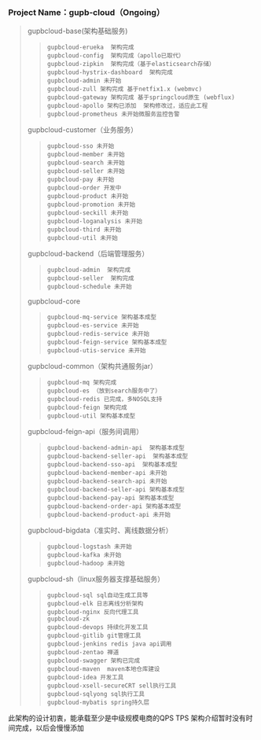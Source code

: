 ### Project Name：gupb-cloud（Ongoing）
> gupbcloud-base(架构基础服务)
> >  	gupbcloud-erueka  架构完成
> >  	gupbcloud-config  架构完成（apollo已取代）
> >  	gupbcloud-zipkin  架构完成（基于elasticsearch存储）
> >  	gupbcloud-hystrix-dashboard  架构完成
> >  	gupbcloud-admin 未开始
> >  	gupbcloud-zull 架构完成 基于netfix1.x (webmvc)
> >  	gupbcloud-gateway 架构完成 基于springcloud原生 (webflux)
> >  	gupbcloud-apollo 架构已添加  架构修改过，适应此工程
> >  	gupbcloud-prometheus 未开始微服务监控告警
> gupbcloud-customer（业务服务）
> > 	gupbcloud-sso 未开始
> > 	gupbcloud-member 未开始
> > 	gupbcloud-search 未开始
> > 	gupbcloud-seller 未开始
> > 	gupbcloud-pay 未开始
> > 	gupbcloud-order 开发中
> > 	gupbcloud-product 未开始
> > 	gupbcloud-promotion 未开始
> > 	gupbcloud-seckill 未开始
> > 	gupbcloud-loganalysis 未开始
> > 	gupbcloud-third 未开始
> > 	gupbcloud-util 未开始
> gupbcloud-backend（后端管理服务）
> > 	gupbcloud-admin  架构完成
> > 	gupbcloud-seller  架构完成
> > 	gupbcloud-schedule 未开始
> gupbcloud-core
> > 	gupbcloud-mq-service 架构基本成型
> > 	gupbcloud-es-service 未开始
> > 	gupbcloud-redis-service 未开始
> > 	gupbcloud-feign-service 架构基本成型
> > 	gupbcloud-utis-service 未开始
> gupbcloud-common（架构共通服务jar）
> > 	gupbcloud-mq 架构完成
> > 	gupbcloud-es （放到search服务中了）
> > 	gupbcloud-redis 已完成，多NOSQL支持
> > 	gupbcloud-feign 架构完成
> > 	gupbcloud-util 架构基本成型
> gupbcloud-feign-api（服务间调用）
> > 	gupbcloud-backend-admin-api  架构基本成型
> > 	gupbcloud-backend-seller-api  架构基本成型
> > 	gupbcloud-backend-sso-api  架构基本成型
> > 	gupbcloud-backend-member-api 未开始
> > 	gupbcloud-backend-search-api 未开始
> > 	gupbcloud-backend-seller-api 架构基本成型
> > 	gupbcloud-backend-pay-api 架构基本成型
> > 	gupbcloud-backend-order-api 架构基本成型
> > 	gupbcloud-backend-product-api 未开始
> gupbcloud-bigdata（准实时、离线数据分析）
> > 	gupbcloud-logstash 未开始
> > 	gupbcloud-kafka 未开始
> > 	gupbcloud-hadoop 未开始
> gupbcloud-sh（linux服务器支撑基础服务）
> > 	gupbcloud-sql sql自动生成工具等
> > 	gupbcloud-elk 日志离线分析架构
> > 	gupbcloud-nginx 反向代理工具
> > 	gupbcloud-zk
> > 	gupbcloud-devops 持续化开发工具
> > 	gupbcloud-gitlib git管理工具
> > 	gupbcloud-jenkins redis java api调用
> > 	gupbcloud-zentao 禅道
> > 	gupbcloud-swagger 架构已完成
> > 	gupbcloud-maven  maven本地仓库建设
> > 	gupbcloud-idea 开发工具
> > 	gupbcloud-xsell-secureCRT sell执行工具
> > 	gupbcloud-sqlyong sql执行工具
> > 	gupbcloud-mybatis spring持久层

此架构的设计初衷，能承载至少是中级规模电商的QPS TPS
架构介绍暂时没有时间完成，以后会慢慢添加

